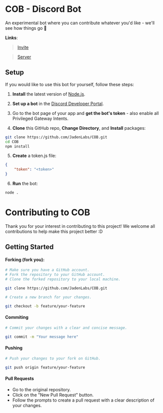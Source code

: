 # COB - Discord Bot
An experimental bot where you can contribute whatever you'd like - we'll see how things go 👀

**Links**:
> [Invite](https://discord.com/api/oauth2/authorize?client_id=1166951538086912101&permissions=1634734566647&scope=bot%20applications.commands)

> [Server](https://discord.gg/tw6m7hd4xV)

## Setup
If you would like to use this bot for yourself, follow these steps:

1. **Install** the latest version of [Node.js](https://nodejs.org/).

2. **Set up a bot** in the [Discord Developer Portal](https://discord.com/developers/applications).

3. Go to the bot page of your app and **get the bot's token** - also enable all Privileged Gateway Intents.

4. **Clone** this GitHub repo, **Change Directory**, and **Install** packages:
```bash
git clone https://github.com/JadenLabs/COB.git
cd COB
npm install
```

5. **Create** a token.js file:
```json
{
    "token": "<token>"
}
``` 

6. **Run** the bot:
```bash
node .
```

# Contributing to COB
Thank you for your interest in contributing to this project! We welcome all contributions to help make this project better :D

## Getting Started
#### Forking (fork you):
```bash
# Make sure you have a GitHub account.
# Fork the repository to your GitHub account.
# Clone the forked repository to your local machine.

git clone https://github.com/JadenLabs/COB.git

# Create a new branch for your changes.

git checkout -b feature/your-feature
```

#### Commiting
```bash
# Commit your changes with a clear and concise message.

git commit -m "Your message here"
```

#### Pushing
```bash
# Push your changes to your fork on GitHub.

git push origin feature/your-feature
```

#### Pull Requests
- Go to the original repository.
- Click on the "New Pull Request" button.
- Follow the prompts to create a pull request with a clear description of your changes.
